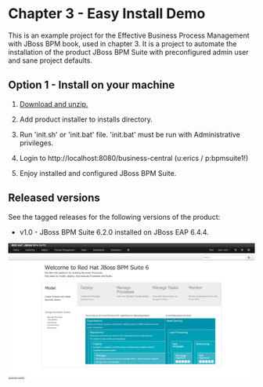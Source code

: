 Chapter 3 - Easy Install Demo 
=============================
This is an example project for the Effective Business Process Management with JBoss BPM book, 
used in chapter 3. It is a project to automate the installation of the product JBoss BPM Suite 
with preconfigured admin user and sane project defaults.


Option 1 - Install on your machine
----------------------------------
1. [Download and unzip.](https://github.com/effectivebpmwithjbossbpm/chapter-3-easy-install-demo/archive/master.zip)

2. Add product installer to installs directory.

3. Run 'init.sh' or 'init.bat' file. 'init.bat' must be run with Administrative privileges. 

4. Login to http://localhost:8080/business-central  (u:erics / p:bpmsuite1!)

5. Enjoy installed and configured JBoss BPM Suite.


Released versions
-----------------
See the tagged releases for the following versions of the product:

- v1.0 - JBoss BPM Suite 6.2.0 installed on JBoss EAP 6.4.4.

![BPM Suite](https://raw.githubusercontent.com/effectivebpmwithjbossbpm/chapter-3-easy-install-demo/master/docs/demo-images/bpmsuite.png)
